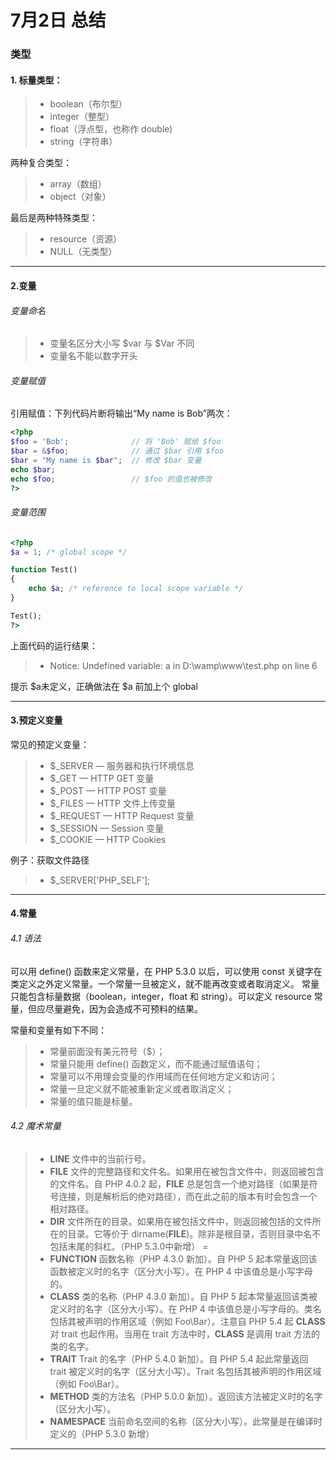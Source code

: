 # 7月2日 总结
### 类型

#### 1. 标量类型：

> * boolean（布尔型）
> * integer（整型）
> * float（浮点型，也称作 double)
> * string（字符串）

两种复合类型：
> * array（数组）
> * object（对象）


最后是两种特殊类型：
> * resource（资源）
> * NULL（无类型）

------

#### 2.变量

###### 变量命名
> * 变量名区分大小写 $var 与 $Var 不同
> * 变量名不能以数字开头

###### 变量赋值
引用赋值：下列代码片断将输出“My name is Bob”两次：
```php
<?php
$foo = 'Bob';              // 将 'Bob' 赋给 $foo
$bar = &$foo;              // 通过 $bar 引用 $foo
$bar = "My name is $bar";  // 修改 $bar 变量
echo $bar;
echo $foo;                 // $foo 的值也被修改
?>
```
###### 变量范围

```php
<?php
$a = 1; /* global scope */

function Test()
{
    echo $a; /* reference to local scope variable */
}

Test();
?>
```
上面代码的运行结果：
> * Notice: Undefined variable: a in D:\wamp\www\test.php on line 6

提示 $a未定义，正确做法在 $a 前加上个 global

------

#### 3.预定义变量
常见的预定义变量：
> * $_SERVER — 服务器和执行环境信息
> * $_GET — HTTP GET 变量
> * $_POST — HTTP POST 变量
> * $_FILES — HTTP 文件上传变量
> * $_REQUEST — HTTP Request 变量
> * $_SESSION — Session 变量
> * $_COOKIE — HTTP Cookies

例子：获取文件路径
> * $_SERVER['PHP_SELF'];

------

#### 4.常量
###### 4.1 语法

可以用 define() 函数来定义常量，在 PHP 5.3.0 以后，可以使用 const 关键字在类定义之外定义常量。一个常量一旦被定义，就不能再改变或者取消定义。
常量只能包含标量数据（boolean，integer，float 和 string）。可以定义 resource 常量，但应尽量避免，因为会造成不可预料的结果。

常量和变量有如下不同：
> * 常量前面没有美元符号（$）；
> * 常量只能用 define() 函数定义，而不能通过赋值语句；
> * 常量可以不用理会变量的作用域而在任何地方定义和访问；
> * 常量一旦定义就不能被重新定义或者取消定义；
> * 常量的值只能是标量。

###### 4.2 魔术常量

> * __LINE__	文件中的当前行号。
> * __FILE__	文件的完整路径和文件名。如果用在被包含文件中，则返回被包含的文件名。自 PHP 4.0.2 起，__FILE__ 总是包含一个绝对路径（如果是符号连接，则是解析后的绝对路径），而在此之前的版本有时会包含一个相对路径。
> * __DIR__	文件所在的目录。如果用在被包括文件中，则返回被包括的文件所在的目录。它等价于 dirname(__FILE__)。除非是根目录，否则目录中名不包括末尾的斜杠。（PHP 5.3.0中新增） =
> * __FUNCTION__	函数名称（PHP 4.3.0 新加）。自 PHP 5 起本常量返回该函数被定义时的名字（区分大小写）。在 PHP 4 中该值总是小写字母的。
> * __CLASS__	类的名称（PHP 4.3.0 新加）。自 PHP 5 起本常量返回该类被定义时的名字（区分大小写）。在 PHP 4 中该值总是小写字母的。类名包括其被声明的作用区域（例如 Foo\Bar）。注意自 PHP 5.4 起 __CLASS__ 对 trait 也起作用。当用在 trait 方法中时，__CLASS__ 是调用 trait 方法的类的名字。
> * __TRAIT__	Trait 的名字（PHP 5.4.0 新加）。自 PHP 5.4 起此常量返回 trait 被定义时的名字（区分大小写）。Trait 名包括其被声明的作用区域（例如 Foo\Bar）。
> * __METHOD__	类的方法名（PHP 5.0.0 新加）。返回该方法被定义时的名字（区分大小写）。
> * __NAMESPACE__	当前命名空间的名称（区分大小写）。此常量是在编译时定义的（PHP 5.3.0 新增）

------
